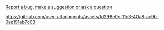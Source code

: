 [Report a bug, make a suggestion or ask a question](https://github.com/igorlogius/igorlogius/issues/new/choose)

https://github.com/user-attachments/assets/fd298e0c-11c3-40a8-ac9b-0ae191ab7c03
